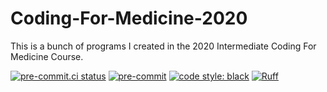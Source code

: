# Coding-For-Medicine-2020
This is a bunch of programs I created in the 2020 Intermediate Coding For Medicine Course.

<!-- BADGIE TIME -->

[![pre-commit.ci status](https://results.pre-commit.ci/badge/github/CoolCat467/Coding-For-Medicine-2020/master.svg)](https://results.pre-commit.ci/latest/github/CoolCat467/Coding-For-Medicine-2020/master)
[![pre-commit](https://img.shields.io/badge/pre--commit-enabled-brightgreen?logo=pre-commit)](https://github.com/pre-commit/pre-commit)
[![code style: black](https://img.shields.io/badge/code_style-black-000000.svg)](https://github.com/psf/black)
[![Ruff](https://img.shields.io/endpoint?url=https://raw.githubusercontent.com/astral-sh/ruff/main/assets/badge/v2.json)](https://github.com/astral-sh/ruff)

<!-- END BADGIE TIME -->
